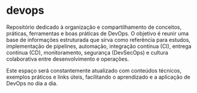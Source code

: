 # devops
Repositório dedicado à organização e compartilhamento de conceitos, práticas, ferramentas e boas práticas de DevOps. O objetivo é reunir uma base de informações estruturada que sirva como referência para estudos, implementação de pipelines, automação, integração contínua (CI), entrega contínua (CD), monitoramento, segurança (DevSecOps) e cultura colaborativa entre desenvolvimento e operações.

Este espaço será constantemente atualizado com conteúdos técnicos, exemplos práticos e links úteis, facilitando o aprendizado e a aplicação de DevOps no dia a dia.
